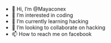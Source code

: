- 👋 Hi, I’m @Mayaconex
- 👀 I’m interested in coding
- 🌱 I’m currently learning hacking
- 💞️ I’m looking to collaborate on hacking
- 📫 How to reach me on facebook

<!---
Mayaconex/Mayaconex is a ✨ special ✨ repository because its `README.md` (this file) appears on your GitHub profile.
You can click the Preview link to take a look at your changes.
--->
